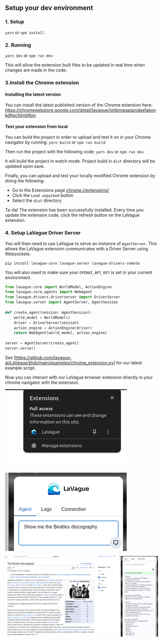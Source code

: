 ## Setup your dev environment

### 1. Setup

`yarn` or `npm install`

### 2. Running

`yarn dev` or `npm run dev`

This will allow the extension built files to be updated in real time when changes are made in the code.

### 3.Install the Chrome extension

#### Installing the latest version

You can install the latest published version of the Chrome extension here: https://chromewebstore.google.com/detail/lavague/johbmggagpndaefakonkdfjpcfdmbfbm

#### Test your extension from local

You can build the project in order to upload and test it on in your Chrome navigator by running:
`yarn build` or `npm run build`

Then run the project with the following code:
`yarn dev` or `npm run dev`

It will build the project in watch mode. Project build in `dist` directory will be updated upon save.

Finally, you can upload and test your locally modified Chrome extension by doing the following:
-   Go to the Extensions page [chrome://extensions/](chrome://extensions/)
-   Click the `Load unpacked` button
-   Select the `dist` directory

Ta-da! The extension has been successfully installed. Every time you update the extension code, click the refresh button on the LaVague extension.

### 4. Setup LaVague Driver Server

You will then need to use LaVague to serve an instance of `AgentServer`. This allows the LaVague extension communicates with a Driver Server using Websockets.

```shell
pip install lavague-core lavague-server lavague-drivers-remote
```

You will also need to make sure your `OPENAI_API_KEY` is set in your current environment.

```python
from lavague.core import WorldModel, ActionEngine
from lavague.core.agents import WebAgent
from lavague.drivers.driverserver import DriverServer
from lavague.server import AgentServer, AgentSession

def create_agent(session: AgentSession):
    world_model = WorldModel()
    driver = DriverServer(session)
    action_engine = ActionEngine(driver)
    return WebAgent(world_model, action_engine)

server = AgentServer(create_agent)
server.serve()
```

See [https://github.com/lavague-ai/LaVague/blob/main/examples/chrome_extension.py] for our latest example script.

Now you can interact with our LaVague browser extension directly in your chrome navigator with the extension.

![launch extenstion](../docs/assets/launch-ext.png)

![example query chrome](../docs/assets/prompt_ext.png)

![example result chrome](../docs/assets/beatles-found.png)